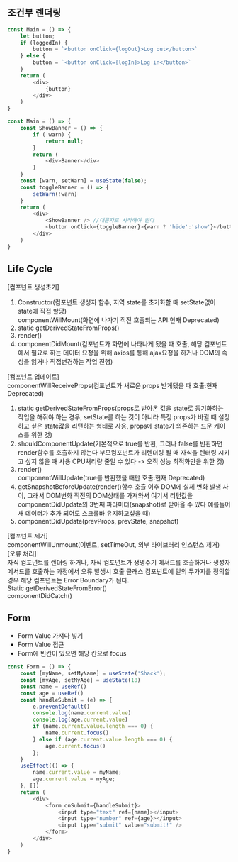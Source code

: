 ## 조건부 렌더링
```javascript
const Main = () => {
    let button;
    if (loggedIn) {
        button = `<button onClick={logOut}>Log out</button>`
    } else {
        button = `<button onClick={logIn}>Log in</button>`
    }
    return (
        <div>
            {button}
        </div>
    )
}

const Main = () => {
    const ShowBanner = () => {
        if (!warn) {
            return null;
        } 
        return (
            <div>Banner</div>
        )
    }
    const [warn, setWarn] = useState(false);
    const toggleBanner = () => {
        setWarn(!warn)
    }
    return (
        <div>
            <ShowBanner /> //대문자로 시작해야 한다
            <button onClick={toggleBanner}>{warn ? 'hide':'show'}</button>
        </div>
    )
}
```

## Life Cycle
[컴포넌트 생성초기]    
1. Constructor(컴포넌트 생성자 함수, 지역 state를 초기화할 때 setState없이 state에 직접 할당)   
componentWillMount(화면에 나가기 직전 호출되는 API:현재 Deprecated)    
2. static getDerivedStateFromProps()    
3. render()   
4. componentDidMount(컴포넌트가 화면에 나타나게 됐을 때 호출, 해당 컴포넌트에서 필요로 하는 데이터 요청을 위해 axios를 통해 ajax요청을 하거나 DOM의 속성을 읽거나 직접변경하는 작업 진행)   


[컴포넌트 업데이트]   
componentWillReceiveProps(컴포넌트가 새로운 props 받게됐을 때 호출:현재 Deprecated)   
1. static getDerivedStateFromProps(props로 받아온 값을 state로 동기화하는 작업을 해줘야 하는 경우, setState를 하는 것이 아니라 특정 props가 바뀔 때 설정하고 싶은 state값을 리턴하는 형태로 사용, props에 state가 의존하는 드문 케이스를 위한 것)   
2. shouldComponentUpdate(기본적으로 true를 반환, 그러나 false를 반환하면 render함수를 호출하지 않는다 부모컴포넌트가 리렌더링 될 때 자식을 렌터링 시키고 싶지 않을 때 사용 CPU처리량 줄일 수 있다 -> 오직 성능 최적화만을 위한 것)    
3. render()   
componentWillUpdate(true를 반환했을 때만 호출:현재 Deprecated)    
4. getSnapshotBeforeUpdate(render()함수 호출 이후 DOM에 실제 변화 발생 사이, 그래서 DOM변화 직전의 DOM상태를 가져와서 여기서 리턴값을 componentDidUpdate의 3번째 파라미터(snapshot)로 받아올 수 있다 예를들어 새 데이터가 추가 되어도 스크롤바 유지하고싶을 때)   
5. componentDidUpdate(prevProps, prevState, snapshot)   


[컴포넌트 제거]   
componentWillUnmount(이벤트, setTimeOut, 외부 라이브러리 인스턴스 제거)   
[오류 처리]   
자식 컴포넌트를 렌더링 하거나, 자식 컴포넌트가 생명주기 메서드를 호출하거나 생성자 메서드를 호출하는 과정에서 오류 발생시 호출
클래스 컴포넌트에 밑의 두가지를 정의할 경우 해당 컴포넌트는 Error Boundary가 된다.   
Static getDerivedStateFromError()   
componentDidCatch()   


## Form 
- Form Value 가져다 넣기
- Form Value 접근
- Form에 빈칸이 있으면 해당 칸으로 focus
```javascript
const Form = () => {
    const [myName, setMyName] = useState('Shack');
    const [myAge, setMyAge] = useState(18)
    const name = useRef()
    const age = useRef()
    const handleSubmit = (e) => {
        e.preventDefault()
        console.log(name.current.value)
        console.log(age.current.value)
        if (name.current.value.length === 0) {
            name.current.focus()
        } else if (age.current.value.length === 0) {
            age.current.focus()
        };
    }
    useEffect(() => {
        name.current.value = myName;
        age.current.value = myAge;
    }, [])
    return (
        <div>
            <form onSubmit={handleSubmit}>
                <input type="text" ref={name}></input>
                <input type="number" ref={age}></input>
                <input type="submit" value="submit!" /> 
            </form>
        </div>
    )
}
```
